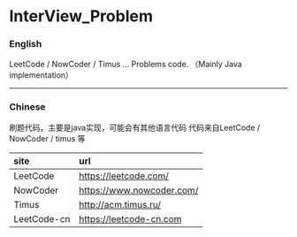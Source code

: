 


# InterView_Problem

### English

LeetCode / NowCoder / Timus ...    Problems code. （Mainly Java implementation）

-------------------------
### Chinese

刷题代码，主要是java实现，可能会有其他语言代码
代码来自LeetCode / NowCoder  / timus 等

| site | url |
|:--|:--|
|LeetCode | https://leetcode.com/ |
|NowCoder | https://www.nowcoder.com/ |
|Timus    | http://acm.timus.ru/ |
|LeetCode-cn | https://leetcode-cn.com|
